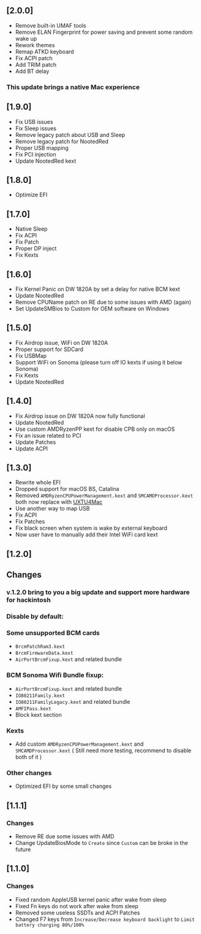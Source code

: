 ## [2.0.0]

- Remove built-in UMAF tools
- Remove ELAN Fingerprint for power saving and prevent some random wake up
- Rework themes
- Remap ATKD keyboard
- Fix ACPI patch
- Add TRIM patch
- Add BT delay
### This update brings a native Mac experience 
## [1.9.0]

- Fix USB issues
- Fix Sleep issues
- Remove legacy patch about USB and Sleep
- Remove legacy patch for NootedRed
- Proper USB mapping
- Fix PCI injection 
- Update NootedRed kext
## [1.8.0]

- Optimize EFI
## [1.7.0]

- Native Sleep
- Fix ACPI
- Fix Patch
- Proper DP inject
- Fix Kexts
## [1.6.0]

- Fix Kernel Panic on DW 1820A by set a delay for native BCM kext
- Update NootedRed
- Remove CPUName patch on RE due to some issues with AMD (again)
- Set UpdateSMBios to Custom for OEM software on Windows
## [1.5.0]

- Fix Airdrop issue, WiFi on DW 1820A
- Proper support for SDCard
- Fix USBMap
- Support WiFi on Sonoma (please turn off IO kexts if using it below Sonoma)
- Fix Kexts
- Update NootedRed

## [1.4.0]

- Fix Airdrop issue on DW 1820A now fully functional
- Update NootedRed
- Use custom AMDRyzenPP kext for disable CPB only on macOS
- Fix an issue related to PCI
- Update Patches
- Update ACPI

## [1.3.0]

- Rewrite whole EFI
- Dropped support for macOS BS, Catalina
- Removed `AMDRyzenCPUPowerManagement.kext` and `SMCAMDProcessor.kext` both now replace with [UXTU4Mac](https://github.com/gorouflex/RielUXTU4Mac)
- Use another way to map USB
- Fix ACPI
- Fix Patches
- Fix black screen when system is wake by external keyboard
- Now user have to manually add their Intel WiFi card kext

## [1.2.0]

## Changes
### v.1.2.0 bring to you a big update and support more hardware for hackintosh
### Disable by default:
### Some unsupported BCM cards
- `BrcmPatchRam3.kext`
- `BrcmFirmwareData.kext`
- `AirPortBrcmFixup.kext` and related bundle
### BCM Sonoma Wifi Bundle fixup:
- `AirPortBrcmFixup.kext` and related bundle
- `IO80211Family.kext`
- `IO80211FamilyLegacy.kext` and related bundle
- `AMFIPass.kext`
- Block kext section
### Kexts
- Add custom `AMDRyzenCPUPowerManagement.kext` and `SMCAMDProcessor.kext` ( Still need more testing, recommend to disable both of it )
### Other changes
- Optimized EFI by some small changes


## [1.1.1]

### Changes
- Remove RE due some issues with AMD
- Change UpdateBiosMode to `Create` since `Custom` can be broke in the future

## [1.1.0]
### Changes
- Fixed random AppleUSB kernel panic after wake from sleep
- Fixed Fn keys do not work after wake from sleep
- Removed some useless SSDTs and ACPI Patches
- Changed F7 keys from `Increase/Decrease keyboard backlight` to `Limit battery charging 80%/100%`
